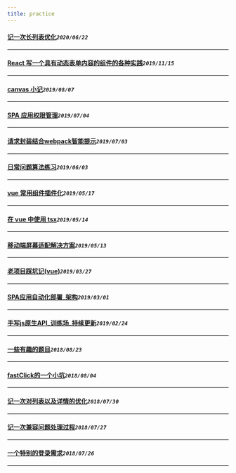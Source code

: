 ```yaml
---
title: practice
---
```

 #### [记一次长列表优化](/blog/20200622_longListOptmize.md)_`2020/06/22`_
*****
 #### [React 写一个具有动态表单内容的组件的各种实践](/blog/20191115_react_model_batter_practice.md)_`2019/11/15`_
*****
 #### [canvas 小记](/blog/20190807_canvasTips.md)_`2019/08/07`_
*****
 #### [SPA 应用权限管理](/blog/20190704_vuePermission.md)_`2019/07/04`_
*****
 #### [请求封装结合webpack智能提示](/blog/20190703_tsApiWebpack.md)_`2019/07/03`_
*****
 #### [日常问题算法练习](/blog/20190603_algorithm.md)_`2019/06/03`_
*****
 #### [vue 常用组件插件化](/blog/20190517_componentToPlugin.md)_`2019/05/17`_
*****
 #### [在 vue 中使用 tsx](/blog/20190514_tsxInVue.md)_`2019/05/14`_
*****
 #### [移动端屏幕适配解决方案](/blog/20190513_mobileLayout.md)_`2019/05/13`_
*****
 #### [老项目踩坑记(vue)](/blog/20190327_oldProjectBug.md)_`2019/03/27`_
*****
 #### [SPA应用自动化部署_架构](/blog/20190301_autoPublish.md)_`2019/03/01`_
*****
 #### [手写js原生API_训练场_持续更新](/blog/20190224_jsApiCode.md)_`2019/02/24`_
*****
 #### [一些有趣的题目](/blog/20180823_qs.md)_`2018/08/23`_
*****
 #### [fastClick的一个小坑](/blog/20180804_fastclick.md)_`2018/08/04`_
*****
 #### [记一次对列表以及详情的优化](/blog/20180730_optimizationListDetail.md)_`2018/07/30`_
*****
 #### [记一次兼容问题处理过程](/blog/20180727_npmCompatibleBug.md)_`2018/07/27`_
*****
 #### [一个特别的登录需求](/blog/20180726_login.md)_`2018/07/26`_
*****